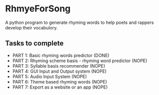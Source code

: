 # RhmyeForSong
A python program to generate rhyming words to help poets and rappers develop their vocabulory.

## Tasks to complete

* PART 1: Basic rhyming words predictor                     (DONE)
* PART 2: Rhyming scheme basis - rhyming word predictor     (NOPE)
* PART 3: Syllable basis recommender                        (NOPE)
* PART 4: GUI Input and Output system                       (NOPE)
* PART 5: Audio Input System                                (NOPE)
* PART 6: Theme based rhyming words                         (NOPE)
* PART 7: Export as a website or an app                     (NOPE)
